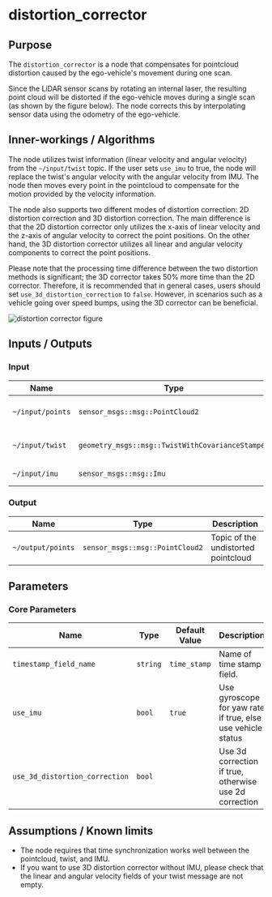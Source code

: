 # distortion_corrector

## Purpose

The `distortion_corrector` is a node that compensates for pointcloud distortion caused by the ego-vehicle's movement during one scan.

Since the LiDAR sensor scans by rotating an internal laser, the resulting point cloud will be distorted if the ego-vehicle moves during a single scan (as shown by the figure below). The node corrects this by interpolating sensor data using the odometry of the ego-vehicle.

## Inner-workings / Algorithms

The node utilizes twist information (linear velocity and angular velocity) from the `~/input/twist` topic. If the user sets `use_imu` to true, the node will replace the twist's angular velocity with the angular velocity from IMU. The node then moves every point in the pointcloud to compensate for the motion provided by the velocity information.

The node also supports two different modes of distortion correction: 2D distortion correction and 3D distortion correction. The main difference is that the 2D distortion corrector only utilizes the x-axis of linear velocity and the z-axis of angular velocity to correct the point positions. On the other hand, the 3D distortion corrector utilizes all linear and angular velocity components to correct the point positions.

Please note that the processing time difference between the two distortion methods is significant; the 3D corrector takes 50% more time than the 2D corrector. Therefore, it is recommended that in general cases, users should set `use_3d_distortion_correction` to `false`. However, in scenarios such as a vehicle going over speed bumps, using the 3D corrector can be beneficial.

![distortion corrector figure](./image/distortion_corrector.jpg)

## Inputs / Outputs

### Input

| Name             | Type                                             | Description                        |
| ---------------- | ------------------------------------------------ | ---------------------------------- |
| `~/input/points` | `sensor_msgs::msg::PointCloud2`                  | Topic of the distorted pointcloud. |
| `~/input/twist`  | `geometry_msgs::msg::TwistWithCovarianceStamped` | Topic of the twist information.    |
| `~/input/imu`    | `sensor_msgs::msg::Imu`                          | Topic of the IMU data.             |

### Output

| Name              | Type                            | Description                         |
| ----------------- | ------------------------------- | ----------------------------------- |
| `~/output/points` | `sensor_msgs::msg::PointCloud2` | Topic of the undistorted pointcloud |

## Parameters

### Core Parameters

| Name                           | Type     | Default Value | Description                                                 |
| ------------------------------ | -------- | ------------- | ----------------------------------------------------------- |
| `timestamp_field_name`         | `string` | `time_stamp`  | Name of time stamp field.                                   |
| `use_imu`                      | `bool`   | `true`        | Use gyroscope for yaw rate if true, else use vehicle status |
| `use_3d_distortion_correction` | `bool`   |               | Use 3d correction if true, otherwise use 2d correction      |

## Assumptions / Known limits

- The node requires that time synchronization works well between the pointcloud, twist, and IMU.
- If you want to use 3D distortion corrector without IMU, please check that the linear and angular velocity fields of your twist message are not empty.
